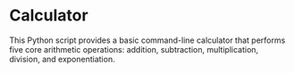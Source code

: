 # Calculator
This Python script provides a basic command-line calculator that performs five core arithmetic operations: addition, subtraction, multiplication, division, and exponentiation.
